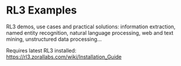 # RL3 Examples
RL3 demos, use cases and practical solutions: information extraction, named entity recognition, natural language processing, web and text mining, unstructured data processing...

Requires latest RL3 installed: https://rl3.zorallabs.com/wiki/Installation_Guide
